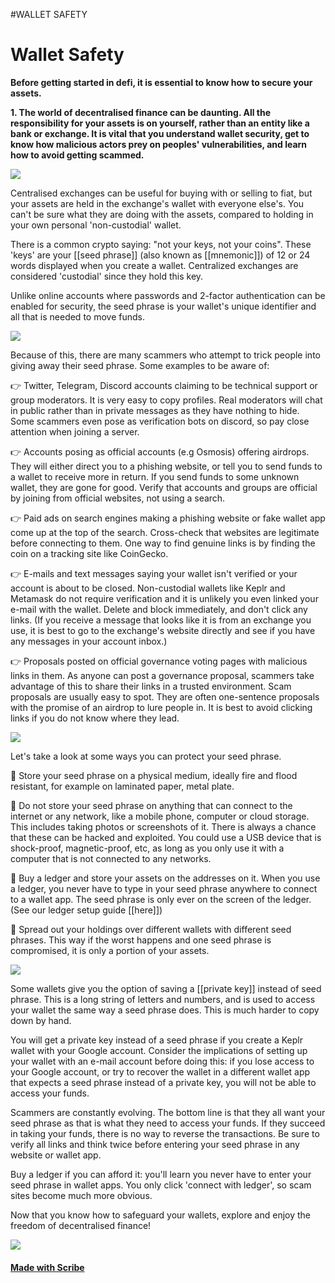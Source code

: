 #WALLET SAFETY

# Wallet Safety


**Before getting started in defi, it is essential to know how to secure your assets.**

**1. The world of decentralised finance can be daunting. All the responsibility for your assets is on yourself, rather than an entity like a bank or exchange. It is vital that you understand wallet security, get to know how malicious actors prey on peoples' vulnerabilities, and learn how to avoid getting scammed.**

![](https://image.scribehow-prod.com/5hMDdMqUJz0Bwf2TKhcEkNIqsHLr5LXimgC7r9Gf17Q/zoom:2.488888888888889/enlarge:true/crop:450:420:nowe:0:15/wm:0:nowe:532:495:0.08928571428571429/aHR0cHM6Ly9jb2xvbnktcmVjb3JkZXIuczMuYW1hem9uYXdzLmNvbS9maWxlcy8yMDIyLTExLTEyLzI3MzQ1Y2FkLWM4NTktNDVmMC1iZDM5LTgzODdmOTk0YmIyYS9zY3JlZW5zaG90LnBuZw)

Centralised exchanges can be useful for buying with or selling to fiat, but your assets are held in the exchange's wallet with everyone else's. You can't be sure what they are doing with the assets, compared to holding in your own personal 'non-custodial' wallet.
 
There is a common crypto saying: "not your keys, not your coins".
These 'keys' are your [[seed phrase]] (also known as [[mnemonic]]) of 12 or 24 words displayed when you create a wallet. Centralized exchanges are considered 'custodial' since they hold this key. 

Unlike online accounts where passwords and 2-factor authentication can be enabled for security, the seed phrase is your wallet's unique identifier and all that is needed to move funds.

![](https://image.scribehow-prod.com/E_49e4jamS972MdQvGMcgX3yhRNTo8Kc78gIRXu_w-8/zoom:1.5013404825737264/enlarge:true/crop:746:420:nowe:746:420/wm:0:nowe:535:289:0.08928571428571429/aHR0cHM6Ly9jb2xvbnktcmVjb3JkZXIuczMuYW1hem9uYXdzLmNvbS9maWxlcy8yMDIyLTExLTEyLzYyMWY2MWY1LWQwZDYtNGE0NS1hZWE5LTU2NzdmNTgwZWY1ZC9zY3JlZW5zaG90LnBuZw)

Because of this, there are many scammers who attempt to trick people into giving away their seed phrase. Some examples to be aware of:

👉 Twitter, Telegram, Discord accounts claiming to be technical support or group moderators. 
It is very easy to copy profiles. Real moderators will chat in public rather than in private messages as they have nothing to hide. Some scammers even pose as verification bots on discord, so pay close attention when joining a server.

👉 Accounts posing as official accounts (e.g Osmosis) offering airdrops.
They will either direct you to a phishing website, or tell you to send funds to a wallet to receive more in return. If you send funds to some unknown wallet, they are gone for good. Verify that accounts and groups are official by joining from official websites, not using a search.

👉 Paid ads on search engines making a phishing website or fake wallet app come up at the top of the search.
Cross-check that websites are legitimate before connecting to them. One way to find genuine links is by finding the coin on a tracking site like CoinGecko.

👉 E-mails and text messages saying your wallet isn't verified or your account is about to be closed.
Non-custodial wallets like Keplr and Metamask do not require verification and it is unlikely you even linked your e-mail with the wallet. Delete and block immediately, and don't click any links. (If you receive a message that looks like it is from an exchange you use, it is best to go to the exchange's website directly and see if you have any messages in your account inbox.)

👉 Proposals posted on official governance voting pages with malicious links in them. 
As anyone can post a governance proposal, scammers take advantage of this to share their links in a trusted environment. Scam proposals are usually easy to spot. They are often one-sentence proposals with the promise of an airdrop to lure people in. It is best to avoid clicking links if you do not know where they lead.

![](https://image.scribehow-prod.com/46raL__ysf9Js-bq4xxuodawnWkkG0IfV1z0IxoiH8E/zoom:1.5013404825737264/enlarge:true/crop:746:420:nowe:138:46/wm:0:nowe:535:289:0.08928571428571429/aHR0cHM6Ly9jb2xvbnktcmVjb3JkZXIuczMuYW1hem9uYXdzLmNvbS9maWxlcy8yMDIyLTExLTEyL2I5ODBhMmVkLTAxMjEtNDA2Ny04ZmFkLWFjODlkZGE3MjVmYS9zY3JlZW5zaG90LmpwZWc)

Let's take a look at some ways you can protect your seed phrase.

📌 Store your seed phrase on a physical medium, ideally fire and flood resistant, for example on laminated paper, metal plate. 

📌 Do not store your seed phrase on anything that can connect to the internet or any network, like a mobile phone, computer or cloud storage. This includes taking photos or screenshots of it. There is always a chance that these can be hacked and exploited. You could use a USB device that is shock-proof, magnetic-proof, etc, as long as you only use it with a computer that is not connected to any networks.

📌 Buy a ledger and store your assets on the addresses on it. When you use a ledger, you never have to type in your seed phrase anywhere to connect to a wallet app. The seed phrase is only ever on the screen of the ledger. (See our ledger setup guide [[here]])

📌 Spread out your holdings over different wallets with different seed phrases. This way if the worst happens and one seed phrase is compromised, it is only a portion of your assets.

![](https://image.scribehow-prod.com/1Y5a1GRfOhpPfIMVy61hSLMgHr5Mkwl_uo-iwaPd-O8/zoom:1.5013404825737264/enlarge:true/crop:746:420:nowe:296:190/wm:0:nowe:535:289:0.08928571428571429/aHR0cHM6Ly9jb2xvbnktcmVjb3JkZXIuczMuYW1hem9uYXdzLmNvbS9maWxlcy8yMDIyLTExLTEyL2I3OTUwZjdlLWUwMWQtNDNiMS05OTMwLTk4N2Q3MTk2MDNhYi9zY3JlZW5zaG90LnBuZw)

Some wallets give you the option of saving a [[private key]] instead of seed phrase. This is a long string of letters and numbers, and is used to access your wallet the same way a seed phrase does. This is much harder to copy down by hand.

You will get a private key instead of a seed phrase if you create a Keplr wallet with your Google account. Consider the implications of setting up your wallet with an e-mail account before doing this: if you lose access to your Google account, or try to recover the wallet in a different wallet app that expects a seed phrase instead of a private key, you will not be able to access your funds.

Scammers are constantly evolving. The bottom line is that they all want your seed phrase as that is what they need to access your funds. If they succeed in taking your funds, there is no way to reverse the transactions. Be sure to verify all links and think twice before entering your seed phrase in any website or wallet app.

Buy a ledger if you can afford it: you'll learn you never have to enter your seed phrase in wallet apps. You only click 'connect with ledger', so scam sites become much more obvious.

Now that you know how to safeguard your wallets, explore and enjoy the freedom of decentralised finance!

![](https://image.scribehow-prod.com/MtEJV9_Qs8DHPrzX8nc-jhl6VSuVh_-HwflHjLAV3kY/zoom:2.074074074074074/enlarge:true/crop:540:420:nowe:0:15/wm:0:nowe:533:408:0.08928571428571429/aHR0cHM6Ly9jb2xvbnktcmVjb3JkZXIuczMuYW1hem9uYXdzLmNvbS9maWxlcy8yMDIyLTExLTEyL2Q0ODViM2VjLTkxMjktNGFjYi05MzIwLTI3MmJkZTI3MmY1Ny9zY3JlZW5zaG90LnBuZw)
#### [Made with Scribe](https://scribehow.com/shared/Wallet_Safety__GbnOvuEJTvOowYA_GT_RnQ)


